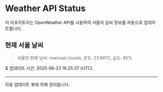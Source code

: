 
# Weather API Status

이 리포지토리는 OpenWeather API를 사용하여 서울의 날씨 정보를 자동으로 업데이트합니다.

## 현재 서울 날씨
> 서울의 현재 날씨: overcast clouds, 온도: 23.66°C, 습도: 85%

⏳ 업데이트 시간: 2025-06-23 16:25:37 (UTC)

---
자동 업데이트 봇에 의해 관리됩니다.
